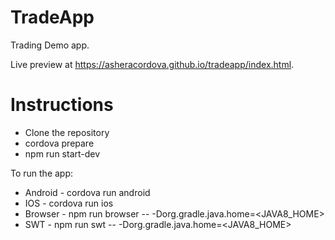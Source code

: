 # TradeApp

Trading Demo app.

Live preview at https://asheracordova.github.io/tradeapp/index.html.

# Instructions
* Clone the repository
* cordova prepare
* npm run start-dev

To run the app:
* Android - cordova run android
* IOS - cordova run ios
* Browser - npm run browser -- -Dorg.gradle.java.home=<JAVA8_HOME>
* SWT - npm run swt -- -Dorg.gradle.java.home=<JAVA8_HOME>
